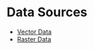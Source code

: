 # Data Sources 
  - [Vector Data](usermanual/data_sources/vector/index.md)
  - [Raster Data](usermanual/data_sources/raster/index.md)

